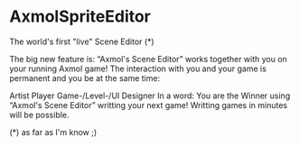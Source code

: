 # AxmolSpriteEditor
The world's first "live" Scene Editor     (*)

The big new feature is:
“Axmol's Scene Editor” works together with you on your running Axmol game!
The interaction with you and your game is permanent and you be at the same time:

Artist
Player
Game-/Level-/UI Designer
In a word: You are the Winner using “Axmol's Scene Editor” writting your next game!
Writting games in minutes will be possible.

(*) as far as I'm know ;)
